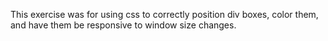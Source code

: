 This exercise was for using css to correctly position div boxes, color them, and have them be responsive to window size
changes.
